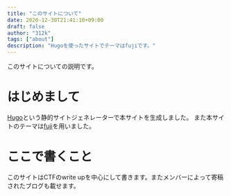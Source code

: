 ```yaml
---
title: "このサイトについて"
date: 2020-12-30T21:41:10+09:00
draft: false
author: "312k"
tags: ["about"]
description: "Hugoを使ったサイトでテーマはfujiです。"
---
```

このサイトについての説明です。
<!--more-->

# はじめまして
[Hugo](https://github.com/gohugoio/hugo)という静的サイトジェネレーターで本サイトを生成しました。
また本サイトのテーマは[fuji](https://github.com/dsrkafuu/hugo-theme-fuji/)を用いました。

# ここで書くこと
このサイトはCTFのwrite upを中心にして書きます。またメンバーによって寄稿されたブログも載せます。
